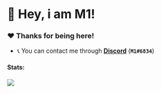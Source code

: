 # :wave: Hey, i am M1! 

### :heart:️ Thanks for being here!

- :telephone_receiver: You can contact me through **[Discord](https://discord.com/users/751224380247244871)** (**`M1#6834`**)


#### Stats:
<img src="https://github-readme-stats.vercel.app/api?username=M1Q8&show_icons=true&hide_border=true&theme=algolia&icon_color=#ee6c4d">
